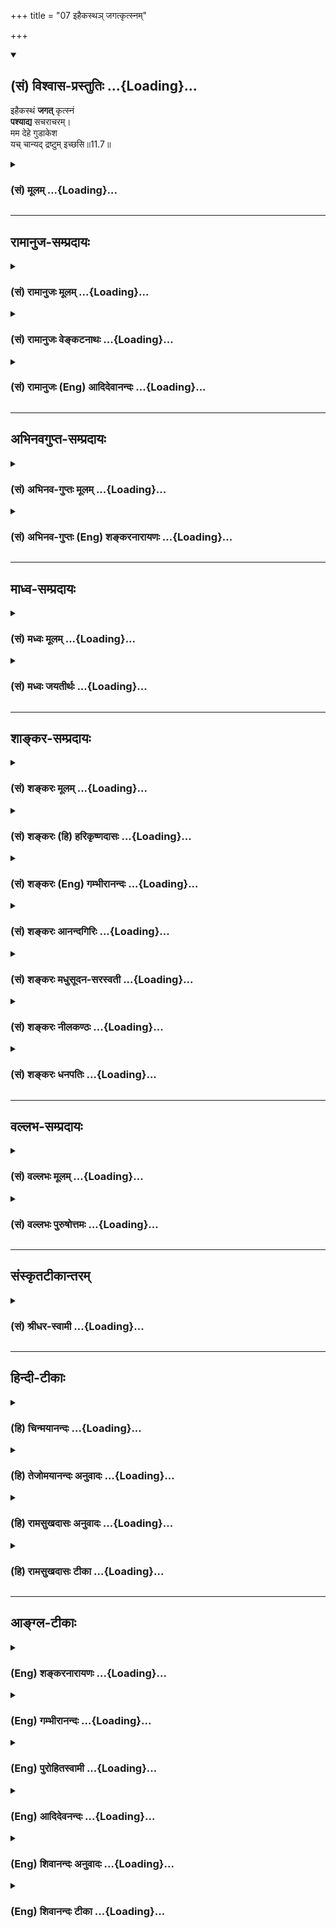 +++
title = "07 इहैकस्थञ् जगत्कृत्स्नम्"

+++
<div class="js_include" newlevelforh1="2" title="(सं) विश्वास-प्रस्तुतिः" unfilled url="/mahAbhAratam/vyAsaH/shlokashaH/06-bhIShma-parva/03-bhagavad-gItA-parva/saMskRtam/vishvAsa-prastutiH/11_vishva-rUpa-darshana/07_ihaikastha~n_jaga.md">
<details open><summary><h2>(सं) विश्वास-प्रस्तुतिः ...{Loading}...</h2></summary>

इहैकस्थं **जगत्** कृत्स्नं  
**पश्याद्य** सचराचरम्।  
मम देहे गुडाकेश  
यच् चान्यद् द्रष्टुम् इच्छसि॥11.7॥
</details>
</div>
<div class="js_include collapsed" newlevelforh1="3" title="(सं) मूलम्" unfilled url="/mahAbhAratam/vyAsaH/shlokashaH/06-bhIShma-parva/03-bhagavad-gItA-parva/saMskRtam/mUlam/11_vishva-rUpa-darshana/07_ihaikastha~n_jaga.md">
<details><summary><h3>(सं) मूलम् ...{Loading}...</h3></summary>

इहैकस्थं जगत्कृत्स्नं पश्याद्य सचराचरम्।  
मम देहे गुडाकेश यच्चान्यद्द्रष्टुमिच्छसि।।11.7।।
</details>
</div>


_________________
## रामानुज-सम्प्रदायः
<div class="js_include collapsed" newlevelforh1="3" title="(सं) रामानुजः मूलम्" unfilled url="/mahAbhAratam/vyAsaH/shlokashaH/06-bhIShma-parva/03-bhagavad-gItA-parva/saMskRtam/rAmAnujaH/mUlam/11_vishva-rUpa-darshana/07_ihaikastha~n_jaga.md">
<details><summary><h3>(सं) रामानुजः मूलम् ...{Loading}...</h3></summary>

।।11.7।।**इह माम** एकस्मिन् **देहे** तत्र अपि **एकस्थम्** एकदेशस्थं
**सचराचरं कृत्स्नं जगत् पश्य। यत् च अन्यद् द्रष्टुम् इच्छसि** तद् अपि
एकदेहैकदेशे एव पश्य।

</details>
</div>
<div class="js_include collapsed" newlevelforh1="3" title="(सं) रामानुजः वेङ्कटनाथः" unfilled url="/mahAbhAratam/vyAsaH/shlokashaH/06-bhIShma-parva/03-bhagavad-gItA-parva/saMskRtam/rAmAnujaH/venkaTanAthaH/11_vishva-rUpa-darshana/07_ihaikastha~n_jaga.md">
<details><summary><h3>(सं) रामानुजः वेङ्कटनाथः ...{Loading}...</h3></summary>

  
  
।।11.7।। इहदेहे इत्येकवचनान्तनिर्देशेनैव प्रदर्शयिष्यमाण एको देहो
विवक्षित इत्यभिप्रायेणाह -- इह ममैकस्मिन्देह इति। एकवचनेन
प्रदर्शयिष्यमाणविशेषनिर्देशेन च देहैकत्वस्याभिमतत्वादेकस्थपदेन तदेकदेशे
स्थितिर्विवक्षिता। एकस्यावयविनोऽवयवभूतमिति कैश्चिदुक्तं तु
भगवद्विग्रहस्य अप्राकृतत्वसमर्थनाच्च
निरस्तमित्यभिप्रायेणोक्तंतत्राप्येकस्थमेकदेशस्थमिति। यद्वा कृत्स्नस्य
एकस्थत्ववचनात्तदेकदेशस्थितिः फलिता। यच्चान्यद्द्रष्टुमिच्छसि इत्यनेन
पाण्डवधार्तराष्ट्रजयादिकमपि गर्भितम्। तत्रापि
समुच्चयसामर्थ्याद्देहैकदेशाश्रितत्वमाह -- तदपीति।  
  

</details>
</div>
<div class="js_include collapsed" newlevelforh1="3" title="(सं) रामानुजः (Eng) आदिदेवानन्दः" unfilled url="/mahAbhAratam/vyAsaH/shlokashaH/06-bhIShma-parva/03-bhagavad-gItA-parva/saMskRtam/rAmAnujaH/english/AdidevAnandaH/11_vishva-rUpa-darshana/07_ihaikastha~n_jaga.md">
<details><summary><h3>(सं) रामानुजः (Eng) आदिदेवानन्दः ...{Loading}...</h3></summary>

11.7 'Here', in this one body of Mine, and even there, gathered together in a single spot, behold the universe with all mobile and immobile entities. Whatever else you desire to see (i.e., Arjuna's chances of victory), behold that also in one part of this single body.

</details>
</div>


_________________
## अभिनवगुप्त-सम्प्रदायः
<div class="js_include collapsed" newlevelforh1="3" title="(सं) अभिनव-गुप्तः मूलम्" unfilled url="/mahAbhAratam/vyAsaH/shlokashaH/06-bhIShma-parva/03-bhagavad-gItA-parva/saMskRtam/abhinava-guptaH/mUlam/11_vishva-rUpa-darshana/07_ihaikastha~n_jaga.md">
<details><summary><h3>(सं) अभिनव-गुप्तः मूलम् ...{Loading}...</h3></summary>

।।11.7।। No commentary.  
  

</details>
</div>
<div class="js_include collapsed" newlevelforh1="3" title="(सं) अभिनव-गुप्तः (Eng) शङ्करनारायणः" unfilled url="/mahAbhAratam/vyAsaH/shlokashaH/06-bhIShma-parva/03-bhagavad-gItA-parva/saMskRtam/abhinava-guptaH/english/shankaranArAyaNaH/11_vishva-rUpa-darshana/07_ihaikastha~n_jaga.md">
<details><summary><h3>(सं) अभिनव-गुप्तः (Eng) शङ्करनारायणः ...{Loading}...</h3></summary>

11.7 Sri Abhinavagupta did not comment upon this sloka.

</details>
</div>


_________________
## माध्व-सम्प्रदायः
<div class="js_include collapsed" newlevelforh1="3" title="(सं) मध्वः मूलम्" unfilled url="/mahAbhAratam/vyAsaH/shlokashaH/06-bhIShma-parva/03-bhagavad-gItA-parva/saMskRtam/madhvaH/mUlam/11_vishva-rUpa-darshana/07_ihaikastha~n_jaga.md">
<details><summary><h3>(सं) मध्वः मूलम् ...{Loading}...</h3></summary>

।।11.7।। Sri Madhvacharya did not comment on this sloka.,

</details>
</div>
<div class="js_include collapsed" newlevelforh1="3" title="(सं) मध्वः जयतीर्थः" unfilled url="/mahAbhAratam/vyAsaH/shlokashaH/06-bhIShma-parva/03-bhagavad-gItA-parva/saMskRtam/madhvaH/jayatIrthaH/11_vishva-rUpa-darshana/07_ihaikastha~n_jaga.md">
<details><summary><h3>(सं) मध्वः जयतीर्थः ...{Loading}...</h3></summary>

।।11.7।। Sri Jayatirtha did not comment on this sloka.  
  

</details>
</div>


_________________
## शाङ्कर-सम्प्रदायः
<div class="js_include collapsed" newlevelforh1="3" title="(सं) शङ्करः मूलम्" unfilled url="/mahAbhAratam/vyAsaH/shlokashaH/06-bhIShma-parva/03-bhagavad-gItA-parva/saMskRtam/shankaraH/mUlam/11_vishva-rUpa-darshana/07_ihaikastha~n_jaga.md">
<details><summary><h3>(सं) शङ्करः मूलम् ...{Loading}...</h3></summary>

।।11.7।। -- **इह एकस्थम्** एकस्मिन्नेव स्थितं **जगत् कृत्स्नं** समस्तं
**पश्य अद्य** इदानीं **सचराचरं** सह चरेण अचरेण च वर्तते **मम देहे**
**गुडाकेश।** **यच्च अन्यत्** जयपराजयादि; यत् शङ्कसे; यद्वा जयेम यदि वा
नो जयेयुः (गीता 2।6) इति यत् अवोचः; तदपि **द्रष्टुं** यदि
**इच्छसि**।। किन्तु --,

</details>
</div>
<div class="js_include collapsed" newlevelforh1="3" title="(सं) शङ्करः (हि) हरिकृष्णदासः" unfilled url="/mahAbhAratam/vyAsaH/shlokashaH/06-bhIShma-parva/03-bhagavad-gItA-parva/saMskRtam/shankaraH/hindI/harikRShNadAsaH/11_vishva-rUpa-darshana/07_ihaikastha~n_jaga.md">
<details><summary><h3>(सं) शङ्करः (हि) हरिकृष्णदासः ...{Loading}...</h3></summary>

।।11.7।। केवल इतना ही नहीं --, हे गुडाकेश अब तू मेरे इस शरीरमें एक ही
स्थानमें स्थित चराचरसहित सारे जगत्को देख ले। तथा और भी जो कुछ जयपराजय
आदि दृश्य जिसके लिये तू हम उनको जीतेंगे या वे हमको जीतेंगे इस प्रकार
शङ्का करता था; वह सब या अन्य जो कुछ यदि देखना चाहता हो तो देख ले।

</details>
</div>
<div class="js_include collapsed" newlevelforh1="3" title="(सं) शङ्करः (Eng) गम्भीरानन्दः" unfilled url="/mahAbhAratam/vyAsaH/shlokashaH/06-bhIShma-parva/03-bhagavad-gItA-parva/saMskRtam/shankaraH/english/gambhIrAnandaH/11_vishva-rUpa-darshana/07_ihaikastha~n_jaga.md">
<details><summary><h3>(सं) शङ्करः (Eng) गम्भीरानन्दः ...{Loading}...</h3></summary>

11.7 Pasya, see; adya, now; O Gudakesa, the krtsnam, entire; jagat,
Universe; sa-cara-acaram, existing together with the moving and the
non-moving; ekastham, concentrated at the same place; iha, here; mama
dehe, in My body; ca, as also; yat anyat, whatever else-even those
victory, defeat, etc. with regard to which you expressed doubt in,
'whether we shall win, or whether they shall coner us' (2.6); if
icchasi, you would like; drastum, to see them.

</details>
</div>
<div class="js_include collapsed" newlevelforh1="3" title="(सं) शङ्करः आनन्दगिरिः" unfilled url="/mahAbhAratam/vyAsaH/shlokashaH/06-bhIShma-parva/03-bhagavad-gItA-parva/saMskRtam/shankaraH/AnandagiriH/11_vishva-rUpa-darshana/07_ihaikastha~n_jaga.md">
<details><summary><h3>(सं) शङ्करः आनन्दगिरिः ...{Loading}...</h3></summary>

।।11.7।। न केवलमादित्यवस्वाद्येव मद्रूपं त्वया द्रष्टुं शक्यं किंतु
समस्तं जगदपि मद्देहस्थं द्रष्टुमर्हसीत्याह -- **नेत्यादिना।**
सप्तमीद्वयं मिथः संबध्यते। समासान्तर्गतापि सप्तमी तत्रैवान्विता।
यदीच्छसि तर्हीहैव पश्येति संबन्धः।

</details>
</div>
<div class="js_include collapsed" newlevelforh1="3" title="(सं) शङ्करः मधुसूदन-सरस्वती" unfilled url="/mahAbhAratam/vyAsaH/shlokashaH/06-bhIShma-parva/03-bhagavad-gItA-parva/saMskRtam/shankaraH/madhusUdana-sarasvatI/11_vishva-rUpa-darshana/07_ihaikastha~n_jaga.md">
<details><summary><h3>(सं) शङ्करः मधुसूदन-सरस्वती ...{Loading}...</h3></summary>

।।11.7।। न केवलमेतावदेव समस्तं जगदपि मद्देहस्थं द्रष्टुमर्हसीत्याह --
इहेति। इहास्मिन्मम देहे एकस्थं एकस्मिन्नेवावयवरूपेण स्थितं जगत् कृत्स्नं
समस्तं सचराचरं जङ्गमस्थावरसहितं तत्र तत्र परिभ्रमता वर्षकोटिसहस्रेणापि
द्रष्टुमशक्यं अद्याधुनैव पश्य। हे गुडाकेश; यच्चान्यज्जयपराजयादिकं
द्रष्टुमिच्छसि तदपि संदेहोच्छेदाय पश्य।

</details>
</div>
<div class="js_include collapsed" newlevelforh1="3" title="(सं) शङ्करः नीलकण्ठः" unfilled url="/mahAbhAratam/vyAsaH/shlokashaH/06-bhIShma-parva/03-bhagavad-gItA-parva/saMskRtam/shankaraH/nIlakaNThaH/11_vishva-rUpa-darshana/07_ihaikastha~n_jaga.md">
<details><summary><h3>(सं) शङ्करः नीलकण्ठः ...{Loading}...</h3></summary>

।।11.7।। हे गुडाकेश जितनिद्र; इह मम देहे एकस्थं एकस्मिन्नेवावयवे
नखाग्रमात्रे स्थितं कृत्स्नं वर्तमानं जगत्पश्य। यच्चान्यत् अतीतमनागतं
विप्रकृष्टं व्यवहितं स्थूलं सूक्ष्मं वा तत्सर्वमिह पश्य।

</details>
</div>
<div class="js_include collapsed" newlevelforh1="3" title="(सं) शङ्करः धनपतिः" unfilled url="/mahAbhAratam/vyAsaH/shlokashaH/06-bhIShma-parva/03-bhagavad-gItA-parva/saMskRtam/shankaraH/dhanapatiH/11_vishva-rUpa-darshana/07_ihaikastha~n_jaga.md">
<details><summary><h3>(सं) शङ्करः धनपतिः ...{Loading}...</h3></summary>

।।11.7।। न केवलमेतावदेवापितु इह मम देहे एकस्थं एकस्मिन्नवयवे स्थितं सर्वं
जगत्स्थावरजंगमसहितमद्येदानीं पश्य। यच्चान्यज्जयपराजयादि द्रष्टुमिच्छति
तदपि। यद्वा जयेम यदि वा नो जयेयुरिति संदेहापनुत्तये पश्य।
यच्चान्यज्जगदाश्रय भूतं कारणस्वरुपं जगतश्चावस्थाविशेषादिकं अतीतमनागतं
विप्रकृष्टं व्यवहितं स्थूलं सूक्ष्मं चेति आदिशब्दार्थः। हे गुडाकेशेति
संबोधयन् द्रष्टुं सावधानो भवेति सूचयति।

</details>
</div>


_________________
## वल्लभ-सम्प्रदायः
<div class="js_include collapsed" newlevelforh1="3" title="(सं) वल्लभः मूलम्" unfilled url="/mahAbhAratam/vyAsaH/shlokashaH/06-bhIShma-parva/03-bhagavad-gItA-parva/saMskRtam/vallabhaH/mUlam/11_vishva-rUpa-darshana/07_ihaikastha~n_jaga.md">
<details><summary><h3>(सं) वल्लभः मूलम् ...{Loading}...</h3></summary>

।।11.7।। किञ्चेहास्मिन्नक्षरस्वरूपे कृत्स्नं जगदेकस्थं
पश्येत्यनेनविष्टभ्याहमिदं कृत्स्नमेकांशेन स्थितो जगत् \[10।42\] इति
समर्थितम्। मम स्वरूपभूतेऽक्षरे देहे जगत्कृत्स्नमित्युक्त्वा
प्रत्यक्षजगद्दर्शनेनालीकत्वं च निरस्तम्। नहि तदो(दु) पदेष्टुर्भ्रमः
कदाचिद्वक्तुं शक्यते; आनर्थक्यप्रसङ्गात् अतएव व्यास आह -- नाभाव
उपलब्धेःवैधर्म्याच्च न स्वप्नादिवत् \[ब्र.सू.2।2।28;29\] इति। मम देहे इति
स्वदेहभूतस्य भूतस्य प्रपञ्चाश्रयत्वमुक्तं यच्चान्यद्द्रष्टुमिच्छसि
तत्सर्वं पश्य।

</details>
</div>
<div class="js_include collapsed" newlevelforh1="3" title="(सं) वल्लभः पुरुषोत्तमः" unfilled url="/mahAbhAratam/vyAsaH/shlokashaH/06-bhIShma-parva/03-bhagavad-gItA-parva/saMskRtam/vallabhaH/puruShottamaH/11_vishva-rUpa-darshana/07_ihaikastha~n_jaga.md">
<details><summary><h3>(सं) वल्लभः पुरुषोत्तमः ...{Loading}...</h3></summary>

  
  
।।11.7।। किञ्च -- इहेति। कोटिजन्मभिरपि सम्पूर्णं द्रष्टुमशक्यं कृत्स्नं
समस्तं जगत् विरुद्धत्वेन परिदृश्यमानमपि मम देहे एकस्थमेकत्र स्थितं
सचराचरं जडजीवसहितं इह अस्मिन्नेव जन्मनि। अद्य तत्कालमेव यच्च अन्यत्
सर्वेषां विभूतित्वेन कथं मारयामीति विचारेण मरणमारणादिरूपं यत्
द्रष्टुमिच्छसि तत्पश्य।  
  

</details>
</div>


_________________
## संस्कृतटीकान्तरम्
<div class="js_include collapsed" newlevelforh1="3" title="(सं) श्रीधर-स्वामी" unfilled url="/mahAbhAratam/vyAsaH/shlokashaH/06-bhIShma-parva/03-bhagavad-gItA-parva/saMskRtam/shrIdhara-svAmI/11_vishva-rUpa-darshana/07_ihaikastha~n_jaga.md">
<details><summary><h3>(सं) श्रीधर-स्वामी ...{Loading}...</h3></summary>

।।11.7।। किंच **-- इहेति।** तत्र तत्र परिभ्रमता वर्षकोटिभिरपि
द्रष्टुमशक्यं कृत्स्नमपि चराचरसहितं जगदिहास्मिन्मम देहेऽवयवरूपेणैकत्रैव
स्थितमद्याधुनैव पश्य। यच्चान्यज्जगदाश्रयभूतं कारणस्वरूपम्।
जगतश्चावस्थाविशेषादिकम्। जयपराजयादिकं च यदप्यन्यद्द्रष्टुमिच्छसि
तत्सर्वं पश्य।

</details>
</div>


_________________
## हिन्दी-टीकाः
<div class="js_include collapsed" newlevelforh1="3" title="(हि) चिन्मयानन्दः" unfilled url="/mahAbhAratam/vyAsaH/shlokashaH/06-bhIShma-parva/03-bhagavad-gItA-parva/hindI/chinmayAnandaH/11_vishva-rUpa-darshana/07_ihaikastha~n_jaga.md">
<details><summary><h3>(हि) चिन्मयानन्दः ...{Loading}...</h3></summary>

।।11.7।। प्रथम तो भगवान् उत्साही साधक के साहसी मन को इसके लिए प्रशिक्षित
करते हैं कि उसमें जानने की उत्सुकता रूपी अक्षय धन का विकास हो।
तत्पश्चात् उनका प्रयत्न है कि यह उत्सुकता तीव्र उत्कण्ठा या जिज्ञासा में
परिवर्तित हो जाये। इसके लिए ही वे विश्वरूप में दर्शनीय रूपों का उल्लेख
करते हैं। इस युक्ति से साधक का मन पूर्ण उत्कटता से एक ही स्थान पर
केन्द्रित हो जाता है। यही इस श्लोक का प्रयोजन है। ध्यानपूर्वक इस श्लोक
पर विचार करने से ज्ञात होगा कि यहाँ व्यासजी ने भक्तिशास्त्र में वर्णित
भक्ति की रूपरेखा दी है। इहैकस्थम् का अर्थ है यहाँ इसी एक स्थान पर। इन
शब्दों के द्वारा श्रीकृष्ण सम्पूर्ण चराचर (जड़ चेतन) जगत को अपने शरीर
में दर्शाते हैं। श्रीकृष्ण स्वयं ही इह शब्द को स्पष्ट करते हुए कहते हैं;
मेरे शरीर में। सम्पूर्ण चराचर सहित भौतिक जगत् को दबाकर श्रीकृष्ण की
देहाकृति में स्थित हुआ दिखलाना था। जैसा कि हम इस अध्याय की प्रस्तावना
में देख चुके हैं कि अर्जुन के मन से देश की कल्पना को सर्वथा मुक्त नहीं
किया गया था; किन्तु केवल भगवान् श्रीकृष्ण के परिच्छिन्न देह के तुल्य
समष्टि आकाश की कल्पना को उसके मन में शेष रखा था। इस मन के द्वारा जब
अर्जुन बाहर देखता है; तो उसे भगवान् के शरीर में ही सम्पूर्ण विश्व अपने
व्ाविध विस्तार को यथावत् रखते हुए लघु रूप में दिखाई देता है। यद्यपि चराचर
शब्द का अर्थ इतना व्यापक है कि उसके उल्लेख से सम्पूर्ण विश्व का निर्देश
हो जाता है; किन्तु फिर भी अर्जुन का उत्साह बढ़ाने के लिए वे कहते हैं; और
भी जो कुछ तुम देखना चाहते हो; उसे भी देखो। मानव के विशिष्ट स्वभाव के
अनुसार अर्जुन का मन अपनी तात्कालिक समस्याओं से चिन्तातुर था; अत
स्वाभाविक ही है कि उसकी उत्सुकता भविष्य की घटनाओं को जानने की थी।
प्रारम्भ मे उसका प्रयत्न समस्या के समाधान को देखने के लिए अधिक था और
अनेकता में व्याप्त एकत्व का साक्षात्कार करने के लिए कम। विभूतियोग के
अध्याय में एक परमात्मा को सब में दिखाया गया था; और यहाँ सब को एक
परमात्मा में दिखाया जानेवाला है

</details>
</div>
<div class="js_include collapsed" newlevelforh1="3" title="(हि) तेजोमयानन्दः अनुवादः" unfilled url="/mahAbhAratam/vyAsaH/shlokashaH/06-bhIShma-parva/03-bhagavad-gItA-parva/hindI/tejomayAnandaH/anuvAdaH/11_vishva-rUpa-darshana/07_ihaikastha~n_jaga.md">
<details><summary><h3>(हि) तेजोमयानन्दः अनुवादः ...{Loading}...</h3></summary>

।।11.7।। हे गुडाकेश ! आज (अब) इस मेरे शरीर में एक स्थान पर स्थित हुए
चराचर सहित सम्पूर्ण जगत् को देखो तथा और भी जो कुछ तुम देखना चाहते हो,
उसे भी देखो।।

</details>
</div>
<div class="js_include collapsed" newlevelforh1="3" title="(हि) रामसुखदासः अनुवादः" unfilled url="/mahAbhAratam/vyAsaH/shlokashaH/06-bhIShma-parva/03-bhagavad-gItA-parva/hindI/rAmasukhadAsaH/anuvAdaH/11_vishva-rUpa-darshana/07_ihaikastha~n_jaga.md">
<details><summary><h3>(हि) रामसुखदासः अनुवादः ...{Loading}...</h3></summary>

।।11.7।। हे नींदको जीतनेवाले अर्जुन! मेरे इस शरीरके एक देशमें चराचरसहित
सम्पूर्ण जगत् को अभी देख ले। इसके सिवाय तू और भी जो कुछ देखना चाहता है,
वह भी देख ले।

</details>
</div>
<div class="js_include collapsed" newlevelforh1="3" title="(हि) रामसुखदासः टीका" unfilled url="/mahAbhAratam/vyAsaH/shlokashaH/06-bhIShma-parva/03-bhagavad-gItA-parva/hindI/rAmasukhadAsaH/TIkA/11_vishva-rUpa-darshana/07_ihaikastha~n_jaga.md">
<details><summary><h3>(हि) रामसुखदासः टीका ...{Loading}...</h3></summary>

।।11.7।।***व्याख्या--*****गुडाकेश'--**निद्रापर अधिकार प्राप्त करनेसे
अर्जुनको 'गुडाकेश' कहते हैं। यहाँ यह सम्बोधन देनेका तात्पर्य है कि तू
निरालस्य होकर सावधानीसे मेरे विश्व-रूपको देख।

</details>
</div>


_________________
## आङ्ग्ल-टीकाः
<div class="js_include collapsed" newlevelforh1="3" title="(Eng) शङ्करनारायणः" unfilled url="/mahAbhAratam/vyAsaH/shlokashaH/06-bhIShma-parva/03-bhagavad-gItA-parva/english/shankaranArAyaNaH/11_vishva-rUpa-darshana/07_ihaikastha~n_jaga.md">
<details><summary><h3>(Eng) शङ्करनारायणः ...{Loading}...</h3></summary>

11.7. Now, behold the entire universe, including the moving and the unmoving, and whatsoever else you desire to see-all established in one here, in My body, O Gudakesa (Arjuna) !

</details>
</div>
<div class="js_include collapsed" newlevelforh1="3" title="(Eng) गम्भीरानन्दः" unfilled url="/mahAbhAratam/vyAsaH/shlokashaH/06-bhIShma-parva/03-bhagavad-gItA-parva/english/gambhIrAnandaH/11_vishva-rUpa-darshana/07_ihaikastha~n_jaga.md">
<details><summary><h3>(Eng) गम्भीरानन्दः ...{Loading}...</h3></summary>

11.7 See now, O gudakesa, O Gudakesa (Arjuna), the entire Universe together with the moving and the non-moving, concentrated at the same place here in My body, as also whatever else you would like to see.

</details>
</div>
<div class="js_include collapsed" newlevelforh1="3" title="(Eng) पुरोहितस्वामी" unfilled url="/mahAbhAratam/vyAsaH/shlokashaH/06-bhIShma-parva/03-bhagavad-gItA-parva/english/purohitasvAmI/11_vishva-rUpa-darshana/07_ihaikastha~n_jaga.md">
<details><summary><h3>(Eng) पुरोहितस्वामी ...{Loading}...</h3></summary>

11.7 Here in Me living as one, O Arjuna, behold the whole universe,
movable and immovable, and anything else that thou wouldst see!

</details>
</div>
<div class="js_include collapsed" newlevelforh1="3" title="(Eng) आदिदेवनन्दः" unfilled url="/mahAbhAratam/vyAsaH/shlokashaH/06-bhIShma-parva/03-bhagavad-gItA-parva/english/AdidevanandaH/11_vishva-rUpa-darshana/07_ihaikastha~n_jaga.md">
<details><summary><h3>(Eng) आदिदेवनन्दः ...{Loading}...</h3></summary>

11.7 Behold here, O Arjuna, the whole universe with its mobile and immobile things centred in My body and whatever else you desire to see.

</details>
</div>
<div class="js_include collapsed" newlevelforh1="3" title="(Eng) शिवानन्दः अनुवादः" unfilled url="/mahAbhAratam/vyAsaH/shlokashaH/06-bhIShma-parva/03-bhagavad-gItA-parva/english/shivAnandaH/anuvAdaH/11_vishva-rUpa-darshana/07_ihaikastha~n_jaga.md">
<details><summary><h3>(Eng) शिवानन्दः अनुवादः ...{Loading}...</h3></summary>

11.7 Now behold, O Arjuna, in this, My body, the whole universe centred in one including the moving and the unmoving and whatever else thou desirest to see.

</details>
</div>
<div class="js_include collapsed" newlevelforh1="3" title="(Eng) शिवानन्दः टीका" unfilled url="/mahAbhAratam/vyAsaH/shlokashaH/06-bhIShma-parva/03-bhagavad-gItA-parva/english/shivAnandaH/TIkA/11_vishva-rUpa-darshana/07_ihaikastha~n_jaga.md">
<details><summary><h3>(Eng) शिवानन्दः टीका ...{Loading}...</h3></summary>

11.7 इह in this; एकस्थम् centred in one; जगत् the universe; कृत्स्नम्
whole; पश्य behold; अद्य now; सचराचरम् with the moving and the unmoving;
मम My; देहे in body; गुडाकेश O Gudakesa; यत् whatever; च and; अन्यत्
other; द्रष्टुम् to see; इच्छसि (thou) desirest.Commentary Anyat Other whatever else. Your success or defeat in the war; about which you,have entertained a doubt. (Cf.II.6)

</details>
</div>
